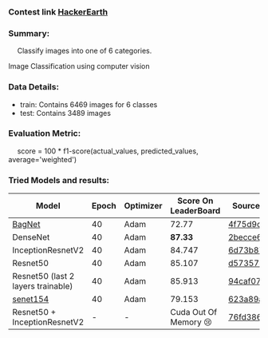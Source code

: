 ### Contest link [HackerEarth](https://www.hackerearth.com/challenges/competitive/hackerearth-deep-learning-challenge-holidays/machine-learning/holiday-season-11-2c924626/)

### Summary:
&emsp; Classify images into one of 6 categories. 

Image Classification using computer vision

### Data Details:
  - train: Contains 6469 images for 6 classes 
  - test: Contains 3489 images
  
### Evaluation Metric:
&emsp;  score = 100 * f1-score(actual_values, predicted_values, average='weighted')
  
### Tried Models and results:
| Model | Epoch | Optimizer | Score On LeaderBoard | Source |
|-------|-------|-----------|----------------------|--------|
| [BagNet](https://github.com/wielandbrendel/bag-of-local-features-models) | 40 | Adam | 72.77 | [4f75d9c](https://github.com/harshraj22/DeepLearning/blob/4f75d9cdce2ca63fe6eea590379336c037d83ef1/submissions/HackerEarth:%20%5BHoliday%20Season%5D/Holiday_Season.ipynb) |
| DenseNet | 40 | Adam | <strong>87.33</strong> | [2becce6](https://github.com/harshraj22/DeepLearning/blob/2becce64c9311ff83f9bc249d7caed5f504c78d8/submissions/HackerEarth:%20%5BHoliday%20Season%5D/Holiday_Season.ipynb) |
| InceptionResnetV2 | 40 | Adam | 84.747 | [6d73b87](https://github.com/harshraj22/DeepLearning/blob/6d73b874ec1f7573e5c36150a4ecca2c226890d9/submissions/HackerEarth:%20%5BHoliday%20Season%5D/Holiday_Season.ipynb) |
| Resnet50 | 40 | Adam | 85.107 | [d57357b](https://github.com/harshraj22/DeepLearning/blob/d57357bb508039b80089c250b0002a2ffce1d106/submissions/HackerEarth:%20%5BHoliday%20Season%5D/Holiday_Season.ipynb) |
| Resnet50 (last 2 layers trainable) | 40 | Adam | 85.913 | [94caf07](https://github.com/harshraj22/DeepLearning/blob/94caf0717370589cc27114361b6a2a5aea3f745e/submissions/HackerEarth:%20%5BHoliday%20Season%5D/Holiday_Season.ipynb) |
| [senet154](https://github.com/osmr/imgclsmob) | 40 | Adam | 79.153 | [623a89a](https://github.com/harshraj22/DeepLearning/blob/623a89a6e79c7e3ebe14a5f4b0b4b688455f92a9/submissions/HackerEarth:%20%5BHoliday%20Season%5D/Holiday_Season.ipynb) |
| Resnet50 + InceptionResnetV2 | - | - | Cuda Out Of Memory :cry: | [76fd386](https://github.com/harshraj22/DeepLearning/blob/76fd38641159c9a0b2c6928e64cd818a3eccb605/submissions/HackerEarth:%20%5BHoliday%20Season%5D/Holiday_Season.ipynb)


